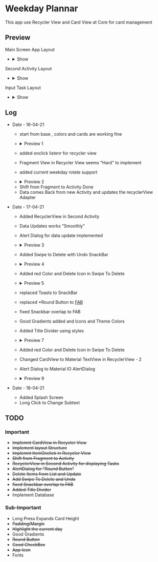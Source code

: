 # Weekday Plannar
This app use Recycler View and Card View at Core for card management

## Preview

Main Screen App Layout

- <details><summary>Show</summary>

	[![prototype 1](/app_images/preview_v_1.png "prototype 1")](/app_images/preview_v_1.png "prototype 1")

</details>

Second Activity Layout

- <details><summary>Show</summary>

	[![prototype 2](/app_images/preview_v_9.png "prototype 9")](/app_images/preview_v_9.png "prototype 9")

</details>

Input Task Layout

- <details><summary>Show</summary>

	[![prototype 3](/app_images/preview_v_8.png "prototype 8")](/app_images/preview_v_8.png "prototype 3")

</details>


## Log
- Date - 16-04-21
	- start from base , colors and cards are working fine
	- <details><summary>Preview 1</summary>

		[![prototype 1](/app_images/preview_v_1.png "prototype 1")](/app_images/preview_v_1.png "prototype 1")

	</details>

	- added onclick listenr for recycler view
	- Fragment View in Recycler View seems "Hard" to implement 
	- added current weekday rotate support
	- <details><summary>Preview 2</summary>

		[![prototype 2](/app_images/preview_v_2.png "prototype 2")](/app_images/preview_v_2.png "prototype 2")

	</details>
	
	- Shift from Fragment to Activity Done
	- Data comes Back from new Activity and updates the recyclerView Adapter

- Date - 17-04-21
	- Added RecyclerView in Second Activity
	- Data Updates works "Smoothly"
	- Alert Dialog for data update implemented
	- <details><summary>Preview 3</summary>

		[![prototype 3](/app_images/preview_v_3.png "prototype 3")](/app_images/preview_v_3.png "prototype 3")

	</details>
	
	- Added Swipe to Delete with Undo SnackBar
	- <details><summary>Preview 4</summary>

		[![prototype 4](/app_images/preview_v_4.png "prototype 4")](/app_images/preview_v_4.png "prototype 4")

	</details>
	
	- Added red Color and Delete Icon in Swipe To Delete
	- <details><summary>Preview 5</summary>

		[![prototype 5](/app_images/preview_v_5.png "prototype 5")](/app_images/preview_v_5.png "prototype 5")

	</details>
	
	- replaced Toasts to SnackBar 
	- replaced *Round Button to [FAB](https://material.io/develop/android/components/floating-action-button)
	- fixed Snackbar overlap to FAB
	- Good Gradients added and Icons and Theme Colors
	- Added Title Divider using styles
	- <details><summary>Preview 7</summary>

		[![prototype 7](/app_images/preview_v_7.png "prototype 7")](/app_images/preview_v_7.png "prototype 7")

	</details>
	
	- Added red Color and Delete Icon in Swipe To Delete
	- Changed CardView to Material TextView in RecyclerView - 2
	- Alert Dialog to Material IO AlertDialog
	- <details><summary>Preview 9</summary>

		[![prototype 9](/app_images/preview_v_9.png "prototype 9")](/app_images/preview_v_9.png "prototype 9")

	</details>

- Date - 18-04-21
	- Added Splash Screen
	- Long Click to Change Subtext

## TODO
### Important
-	~~Implemnt CardView in Recycler View~~
-	~~Implement layout Structure~~
-	~~Implemnt ItemOnclick in Recycler View~~
-	~~Shift from Fragment to Activity~~
-	~~RecyclerView in Second Activity for displaying Tasks~~
-	~~AlertDialog for "Round Button"~~
-	~~Delete Items from List and Update~~
-	~~Add Swipe To Delete and Undo~~
-	~~fixed Snackbar overlap to FAB~~
-	~~Added Title Divider~~
-	Implement Database

### Sub-Important
-	Long Press Expands Card Height
-	~~Padding/Margin~~ 
-	~~Highlight the current day~~
-	Good Gradients 
-	~~Round Button~~
-	~~Good CheckBox~~
-	~~App Icon~~
-	Fonts